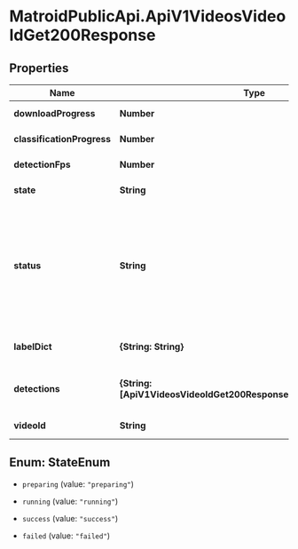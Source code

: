 # MatroidPublicApi.ApiV1VideosVideoIdGet200Response

## Properties

Name | Type | Description | Notes
------------ | ------------- | ------------- | -------------
**downloadProgress** | **Number** | Progress of the video download | [optional] 
**classificationProgress** | **Number** | Progress of the video classification | [optional] 
**detectionFps** | **Number** | FPS used for video classification | [optional] 
**state** | **String** | Current state of the video processing | [optional] 
**status** | **String** | Detailed status message (e.g. \&quot;Downloading video\&quot;, \&quot;Video Download Complete. Classifying Video\&quot;, \&quot;Classification complete\&quot;) | [optional] 
**labelDict** | **{String: String}** | Mapping of label indexes to label names | [optional] 
**detections** | **{String: [ApiV1VideosVideoIdGet200ResponseDetectionsValueInner]}** | Mapping of timestamps to an array of detection objects | [optional] 
**videoId** | **String** | Unique ID of the video | [optional] 



## Enum: StateEnum


* `preparing` (value: `"preparing"`)

* `running` (value: `"running"`)

* `success` (value: `"success"`)

* `failed` (value: `"failed"`)




